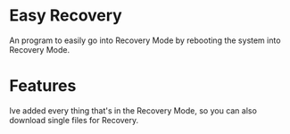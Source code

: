 # Easy Recovery
An program to easily go into Recovery Mode by rebooting the system into Recovery Mode.
# Features
Ive added every thing that's in the Recovery Mode, so you can also download single files for Recovery.

